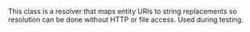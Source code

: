 This class is a resolver that maps entity URIs to string replacements so resolution can be done without HTTP or file access. Used during testing.
